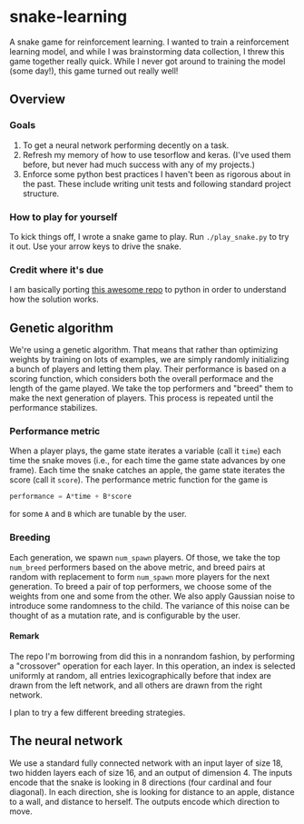 # snake-learning

A snake game for reinforcement learning.  I wanted to train a reinforcement
learning model, and while I was brainstorming data collection, I threw this game
together really quick.  While I never got around to training the model (some
day!), this game turned out really well!

## Overview

### Goals

1. To get a neural network performing decently on a task.
2. Refresh my memory of how to use tesorflow and keras. (I've used them before,
   but never had much success with any of my projects.)
3. Enforce some python best practices I haven't been as rigorous about in the
   past.  These include writing unit tests and following standard project
   structure.

### How to play for yourself

To kick things off, I wrote a snake game to play.  Run `./play_snake.py` to try
it out.  Use your arrow keys to drive the snake.

### Credit where it's due

I am basically porting [this awesome repo] to python in order to understand
how the solution works.

[this awesome repo]: https://github.com/greerviau/SnakeAI

## Genetic algorithm

We're using a genetic algorithm.  That means that rather than optimizing weights
by training on lots of examples, we are simply randomly initializing a bunch of
players and letting them play.  Their performance is based on a scoring
function, which considers both the overall performace and the length of the game
played.  We take the top performers and "breed" them to make the next generation
of players.  This process is repeated until the performance stabilizes.

### Performance metric

When a player plays, the game state iterates a variable (call it `time`) each
time the snake moves (i.e., for each time the game state advances by one frame).
Each time the snake catches an apple, the game state iterates the score (call it
`score`).  The performance metric function for the game is

```python
performance = A*time + B*score
```

for some `A` and `B` which are tunable by the user.

### Breeding

Each generation, we spawn `num_spawn` players.  Of those, we take the top
`num_breed` performers based on the above metric, and breed pairs at random
with replacement to form `num_spawn` more players for the next generation.  To
breed a pair of top performers, we choose some of the weights from one and some
from the other.  We also apply Gaussian noise to introduce some randomness to
the child.  The variance of this noise can be thought of as a mutation rate, and
is configurable by the user.

#### Remark

The repo I'm borrowing from did this in a nonrandom fashion, by performing a
"crossover" operation for each layer.  In this operation, an index is selected
uniformly at random, all entries lexicographically before that index are drawn
from the left network, and all others are drawn from the right network.

I plan to try a few different breeding strategies.

## The neural network

We use a standard fully connected network with an input layer of size 18, two
hidden layers each of size 16, and an output of dimension 4.  The inputs encode
that the snake is looking in 8 directions (four cardinal and four diagonal).  In
each direction, she is looking for distance to an apple, distance to a wall, and
distance to herself.  The outputs encode which direction to move.
